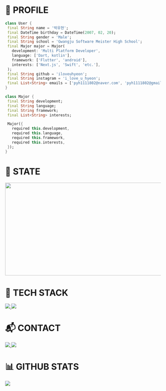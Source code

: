 <h1 align="left">👋 PROFILE</h1>

 ```dart
 class User {
  final String name = '박유현';
  final DateTime birthday = DateTime(2007, 02, 20);
  final String gender = 'Male';
  final String school = 'Gwangju Software Meister High School';
  final Major major = Major(
    development: 'Multi Platform Developer',
    language: ['Dart, kotlin'],
    framework: ['Flutter', 'android'],
    interests: ['Next.js', 'Swift', 'etc.'],
  );
  final String github = 'iloveuhyeon';
  final String instagram = 'i_love_u_hyeon';
  final List<String> emails = ['pyh1111802@naver.com', 'pyh1111802@gmail.com'];
}

class Major {
  final String development;
  final String language;
  final String framework;
  final List<String> interests;

  Major({
    required this.development,
    required this.language,
    required this.framework,
    required this.interests,
  });
}

```

<h1 align="left">🌱 STATE</h1>

<p align="left">
  <a href="https://github.com/devxb/gitanimals" target="_blank">
    <img src="https://render.gitanimals.org/farms/iloveuhyeon" width="600" height="300" />
  </a>
</p>


<h1 align="left">🚀 TECH STACK</h1>

<p align="left">
  <a href="https://flutter.dev" target="_blank">
    <img src="https://img.shields.io/badge/Flutter-2ECCFA?style=flat-square&logo=Flutter&logoColor=FFFFFF"/>
  </a>
 
  <a href="https://dart.dev" target="_blank">
    <img src="https://img.shields.io/badge/Dart-0175C2?style=flat-square&logo=Dart&logoColor=FFFFFF"/>
  </a>
</p>



<h1 align="left">📬 CONTACT</h1>

<p align="left">
  <a href="https://www.instagram.com/i_love_u_hyeon/" target="_blank">
    <img src="https://img.shields.io/badge/Instagram-E4405F?style=flat-square&logo=Instagram&logoColor=FFFFFF"/>
  </a>
 
  <a href="https://discord.com" target="_blank">
    <img src="https://img.shields.io/badge/Discord : iloveuhyeon-5865F2?style=flat-square&logo=Discord&logoColor=FFFFFF"/>
  </a>
</p>



<h1 align="left">📊 GITHUB STATS</h1>

<p align="left">
  <a href="https://github.com/iloveuhyeon/github-readme-stats" target="_blank">
    <img src="https://github-readme-stats.vercel.app/api/top-langs/?username=iloveuhyeon&layout=compact&theme=dark" />
  </a>
</p>
